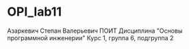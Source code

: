 # OPI_lab11
Азаркевич 
Степан
Валерьевич
ПОИТ
Дисциплина "Основы программной инженерии"
Курс 1, группа 6, подгруппа 2
